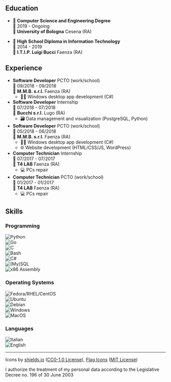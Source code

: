 ## Education

- 📖 **Computer Science and Engineering Degree**\
📆 2019 - Ongoing\
📍 **University of Bologna** Cesena (RA)

- 📕 **High School Diploma in Information Technology**\
📆 2014 - 2019\
📍 **I.T.I.P. Luigi Bucci** Faenza (RA)

## Experience

- **Software Developer** PCTO (work/school)\
📆 09/2018 - 09/2018\
📍 **M.M.B. s.r.l.** Faenza (RA)
    - 👨‍💻 Windows desktop app development (C#)
- **Software Developer** Internship\
📆 07/2018 - 07/2018\
📍 **Bucchi s.r.l.** Lugo (RA)
    - 🗃️ Data management and visualization (PostgreSQL, Python)
-  **Software Developer** PCTO (work/school)\
📆 05/2018 - 06/2018\
📍 **M.M.B. s.r.l.** Faenza (RA)
    - 👨‍💻 Windows desktop app development (C#)
    - 🌐 Website development (HTML/CSS/JS, WordPress)
- **Computer Technician** Internship\
📆 07/2017 - 07/2017\
📍 **T4 LAB** Faenza (RA)
    - 💻 PCs repair
- **Computer Technician** PCTO (work/school)\
📆 01/2017 - 01/2017\
📍 **T4 LAB** Faenza (RA)
    - 💻 PCs repair

## Skills

### Programming
![Python](https://img.shields.io/badge/⚪⚪⚪⚪⚫-Python-3776AB?logo=python&logoColor=white)\
![Go](https://img.shields.io/badge/⚪⚪⚪⚪⚫-Go-00ADD8?logo=go&logoColor=white)\
![C](https://img.shields.io/badge/⚪⚪⚪⚫⚫-C-A8B9CC?logo=c&logoColor=white)\
![Bash](https://img.shields.io/badge/⚪⚪⚪⚫⚫-Bash%20and%20UNIX%20utils-4EAA25?logo=gnu-bash&logoColor=white)\
![C#](https://img.shields.io/badge/⚪⚪⚫⚫⚫-C%23-239120?logo=c-sharp&logoColor=white)\
![(My)SQL](https://img.shields.io/badge/⚪⚪⚫⚫⚫-(My)SQL-4479A1?logo=mysql&logoColor=white)\
![x86 Assembly](https://img.shields.io/badge/⚪⚪⚫⚫⚫-x86%20Assembly-0071C5?logo=intel&logoColor=white)

### Operating Systems
![Fedora/RHEL/CentOS](https://img.shields.io/badge/⚪⚪⚪⚪⚫-Fedora/RHEL/CentOS-EE0000?logo=red-hat&logoColor=white)\
![Ubuntu](https://img.shields.io/badge/⚪⚪⚪⚫⚫-Ubuntu-E95420?logo=ubuntu&logoColor=white)\
![Debian](https://img.shields.io/badge/⚪⚪⚪⚫⚫-Debian-A81D33?logo=debian&logoColor=white)\
![Windows](https://img.shields.io/badge/⚪⚪⚪⚫⚫-Windows-0078D6?logo=windows&logoColor=white)\
![MacOS](https://img.shields.io/badge/⚪⚫⚫⚫⚫-MacOS-999999?logo=apple&logoColor=white)

### Languages
![Italian](https://img.shields.io/badge/⚪⚪⚪⚪⚪-Italian-success?logo=data:image/svg%2bxml;base64,PHN2ZyB4bWxucz0iaHR0cDovL3d3dy53My5vcmcvMjAwMC9zdmciIGlkPSJmbGFnLWljb24tY3NzLWl0IiB2aWV3Qm94PSIwIDAgNjQwIDQ4MCI+DQogIDxnIGZpbGwtcnVsZT0iZXZlbm9kZCIgc3Ryb2tlLXdpZHRoPSIxcHQiPg0KICAgIDxwYXRoIGZpbGw9IiNmZmYiIGQ9Ik0wIDBoNjQwdjQ4MEgweiIvPg0KICAgIDxwYXRoIGZpbGw9IiMwMDkyNDYiIGQ9Ik0wIDBoMjEzLjN2NDgwSDB6Ii8+DQogICAgPHBhdGggZmlsbD0iI2NlMmIzNyIgZD0iTTQyNi43IDBINjQwdjQ4MEg0MjYuN3oiLz4NCiAgPC9nPg0KPC9zdmc+)\
![English](https://img.shields.io/badge/⚪⚪⚪⚫⚫-English-blue?logo=data:image/svg%2bxml;base64,PHN2ZyB4bWxucz0iaHR0cDovL3d3dy53My5vcmcvMjAwMC9zdmciIGlkPSJmbGFnLWljb24tY3NzLWdiLWVuZyIgdmlld0JveD0iMCAwIDY0MCA0ODAiPgogIDxwYXRoIGZpbGw9IiNmZmYiIGQ9Ik0wIDBoNjQwdjQ4MEgweiIvPgogIDxwYXRoIGZpbGw9IiNjZTExMjQiIGQ9Ik0yODEuNiAwaDc2Ljh2NDgwaC03Ni44eiIvPgogIDxwYXRoIGZpbGw9IiNjZTExMjQiIGQ9Ik0wIDIwMS42aDY0MHY3Ni44SDB6Ii8+Cjwvc3ZnPgo=)

---

Icons by [shields.io](https://shields.io/) ([CC0-1.0 License](https://raw.githubusercontent.com/badges/shields/master/LICENSE)), [Flag Icons](https://flagicons.lipis.dev/) ([MIT License](https://raw.githubusercontent.com/lipis/flag-icon-css/master/LICENSE))

I authorize the treatment of my personal data according to the Legislative Decree no. 196 of 30 June 2003

